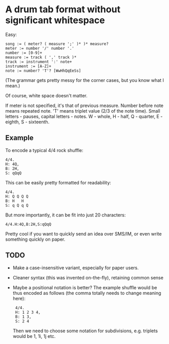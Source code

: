 A drum tab format without significant whitespace
================================================

Easy:

    song := ( meter? ( measure ';' )* )* measure?
    meter := number '/' number '.'
    number := [0-9]+
    measure := track ( ',' track )*
    track := instrument ':' note+
    instrument := [A-Z]+
    note := number? 'T'? [WwHhQqEeSs]

(The grammar gets pretty messy for the corner cases, but you know what I mean.)

Of course, white space doesn't matter.

If meter is not specified, it's that of previous measure.
Number before note means repeated note. 'T' means triplet value (2/3 of the note time). Small letters - pauses, capital letters - notes. W - whole, H - half, Q - quarter, E - eighth, S - sixteenth.

## Example ##

To encode a typical 4/4 rock shuffle:

    4/4.
    H: 4Q,
    B: 2H,
    S: qQqQ
  
This can be easily pretty formatted for readability:

    4/4.
    H: Q Q Q Q
    B: H   H
    S: q Q q Q

But more importantly, it can be fit into just 20 characters:

    4/4.H:4Q,B:2H,S:qQqQ

Pretty cool if you want to quickly send an idea over SMS/IM, or even write something quickly on paper.

## TODO ##

 * Make a case-insensitive variant, especially for paper users.
 * Cleaner syntax (this was invented on-the-fly), retaining common sense
 * Maybe a positional notation is better?
   The example shuffle would be thus encoded as follows (the comma totally needs to change meaning here): 

        4/4.
        H: 1 2 3 4,
        B: 1 3,
        S: 2 4

   Then we need to choose some notation for subdivisions, e.g. triplets would be 1, 1i, 1j etc.
    

